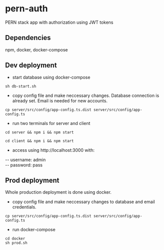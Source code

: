 # pern-auth
PERN stack app with authorization using JWT tokens

## Dependencies
npm, docker, docker-compose

## Dev deployment
- start database using docker-compose
```
sh db-start.sh
```
- copy config file and make neccessary changes. Database connection is already set. Email is needed for new accounts.
```
cp server/src/config/app-config.ts.dist server/src/config/app-config.ts
```

- run two terminals for server and client
```
cd server && npm i && npm start
```

```
cd client && npm i && npm start
```

- access using http://localhost:3000 with:

-- username: admin  
-- password: pass

## Prod deployment
Whole production deployment is done using docker.
- copy config file and make neccessary changes to database and email credentials.
```
cp server/src/config/app-config.ts.dist server/src/config/app-config.ts
```
- run docker-compose
```
cd docker
sh prod.sh
```


